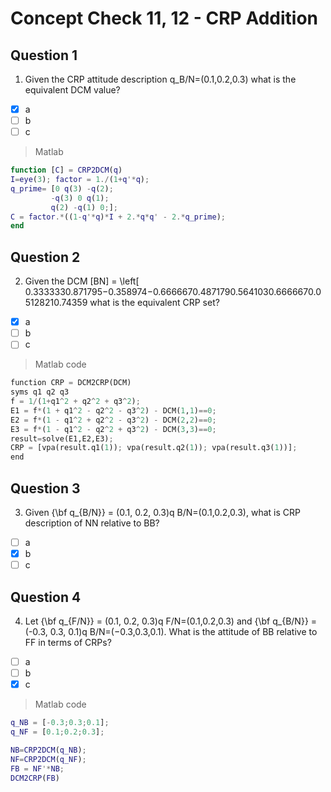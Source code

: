 # Concept Check 11, 12 - CRP Addition
## Question 1
1. Given the CRP attitude description q_B/N=(0.1,0.2,0.3) what is the equivalent DCM value?
- [x] a
- [ ] b
- [ ] c
> Matlab

```Matlab
function [C] = CRP2DCM(q)
I=eye(3); factor = 1./(1+q'*q);
q_prime= [0 q(3) -q(2);
         -q(3) 0 q(1);
         q(2) -q(1) 0;];
C = factor.*((1-q'*q)*I + 2.*q*q' - 2.*q_prime);
end
```

## Question 2
2. Given the DCM [BN] = \left[
0.3333330.871795−0.358974−0.6666670.4871790.5641030.6666670.05128210.74359
what is the equivalent CRP set?
- [x] a
- [ ] b
- [ ] c
>Matlab code
```py
function CRP = DCM2CRP(DCM)
syms q1 q2 q3
f = 1/(1+q1^2 + q2^2 + q3^2);
E1 = f*(1 + q1^2 - q2^2 - q3^2) - DCM(1,1)==0;
E2 = f*(1 - q1^2 + q2^2 - q3^2) - DCM(2,2)==0;
E3 = f*(1 - q1^2 - q2^2 + q3^2) - DCM(3,3)==0;
result=solve(E1,E2,E3);
CRP = [vpa(result.q1(1)); vpa(result.q2(1)); vpa(result.q3(1))];
end
```

## Question 3
3. Given {\bf q_{B/N}} = (0.1, 0.2, 0.3)q B/N=(0.1,0.2,0.3), what is CRP description of NN relative to BB?
- [ ] a
- [x] b
- [ ] c
## Question 4
4. Let {\bf q_{F/N}} = (0.1, 0.2, 0.3)q
F/N=(0.1,0.2,0.3) and {\bf q_{B/N}} = (-0.3, 0.3, 0.1)q B/N=(−0.3,0.3,0.1). What is the attitude of BB relative to FF in terms of CRPs?
- [ ] a
- [ ] b
- [x] c
> Matlab code
```Matlab
q_NB = [-0.3;0.3;0.1];
q_NF = [0.1;0.2;0.3];

NB=CRP2DCM(q_NB);   
NF=CRP2DCM(q_NF);
FB = NF'*NB;
DCM2CRP(FB)
```
